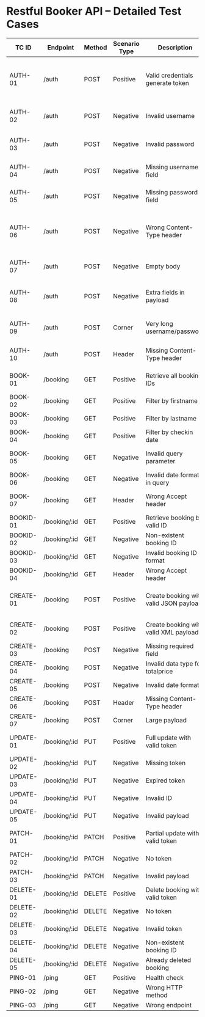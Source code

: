# Restful Booker API – Detailed Test Cases

| TC ID | Endpoint | Method | Scenario Type | Description | Prerequisites | Input / Headers / Cookies | Expected Status | Expected Response |
|-------|----------|--------|---------------|-------------|---------------|---------------------------|-----------------|-------------------|
| AUTH-01 | /auth | POST | Positive | Valid credentials generate token | None | Body: `{ "username": "admin", "password": "password123" }`, Content-Type: application/json | 200 | JSON with valid token |
| AUTH-02 | /auth | POST | Negative | Invalid username | None | Body: `{ "username": "wrong", "password": "password123" }` | 200 or 401 | Error message or Unauthorized |
| AUTH-03 | /auth | POST | Negative | Invalid password | None | Body: `{ "username": "admin", "password": "wrongpass" }` | 200 or 401 | Error message or Unauthorized |
| AUTH-04 | /auth | POST | Negative | Missing username field | None | Body: `{ "password": "password123" }` | 400 | Error: Missing username |
| AUTH-05 | /auth | POST | Negative | Missing password field | None | Body: `{ "username": "admin" }` | 400 | Error: Missing password |
| AUTH-06 | /auth | POST | Negative | Wrong Content-Type header | None | Body: `{ "username": "admin", "password": "password123" }`, Content-Type: text/plain | 415 | Unsupported Media Type |
| AUTH-07 | /auth | POST | Negative | Empty body | None | Empty body, Content-Type: application/json | 400 | Error: Missing credentials |
| AUTH-08 | /auth | POST | Negative | Extra fields in payload | None | Body: `{ "username": "admin", "password": "password123", "extra": "data" }` | 200 | Token generated (ignore extra field) |
| AUTH-09 | /auth | POST | Corner | Very long username/password | None | Body: `{ "username": "a"*500, "password": "b"*500 }` | 400 or 401 | Error message |
| AUTH-10 | /auth | POST | Header | Missing Content-Type header | None | Raw JSON payload without Content-Type | 415 | Unsupported Media Type |
| BOOK-01 | /booking | GET | Positive | Retrieve all booking IDs | None | GET request | 200 | JSON array of booking IDs |
| BOOK-02 | /booking | GET | Positive | Filter by firstname | None | Query: `firstname=Jim` | 200 | Filtered booking IDs |
| BOOK-03 | /booking | GET | Positive | Filter by lastname | None | Query: `lastname=Brown` | 200 | Filtered booking IDs |
| BOOK-04 | /booking | GET | Positive | Filter by checkin date | None | Query: `checkin=2025-01-01` | 200 | Filtered booking IDs |
| BOOK-05 | /booking | GET | Negative | Invalid query parameter | None | Query: `foo=bar` | 200 | No matches or ignored param |
| BOOK-06 | /booking | GET | Negative | Invalid date format in query | None | Query: `checkin=01-01-2025` | 400 | Error: Invalid date format |
| BOOK-07 | /booking | GET | Header | Wrong Accept header | None | Accept: application/xml (if not supported) | 406 | Not Acceptable |
| BOOKID-01 | /booking/:id | GET | Positive | Retrieve booking by valid ID | Booking exists | Path param: `id=1` | 200 | Booking details JSON |
| BOOKID-02 | /booking/:id | GET | Negative | Non-existent booking ID | None | Path param: `id=99999` | 404 | Not Found |
| BOOKID-03 | /booking/:id | GET | Negative | Invalid booking ID format | None | Path param: `id=abc` | 400 | Error: Invalid ID |
| BOOKID-04 | /booking/:id | GET | Header | Wrong Accept header | None | Accept: text/plain | 406 | Not Acceptable |
| CREATE-01 | /booking | POST | Positive | Create booking with valid JSON payload | None | Body: valid booking JSON, Content-Type: application/json | 200/201 | JSON with booking ID and details |
| CREATE-02 | /booking | POST | Positive | Create booking with valid XML payload | None | Body: valid booking XML, Content-Type: application/xml | 200/201 | Booking created |
| CREATE-03 | /booking | POST | Negative | Missing required field | None | Body without `firstname` | 400 | Error: Missing field |
| CREATE-04 | /booking | POST | Negative | Invalid data type for totalprice | None | `"totalprice": "abc"` | 400 | Error: Invalid type |
| CREATE-05 | /booking | POST | Negative | Invalid date format | None | `"checkin": "01-01-2025"` | 400 | Error: Invalid date |
| CREATE-06 | /booking | POST | Header | Missing Content-Type header | None | Raw JSON payload | 415 | Unsupported Media Type |
| CREATE-07 | /booking | POST | Corner | Large payload | None | Overly large JSON | 413 | Payload Too Large |
| UPDATE-01 | /booking/:id | PUT | Positive | Full update with valid token | Valid booking ID & token | Header: Cookie=token, Body: full valid JSON | 200 | Updated booking JSON |
| UPDATE-02 | /booking/:id | PUT | Negative | Missing token | Valid booking ID | No token header | 403 | Forbidden |
| UPDATE-03 | /booking/:id | PUT | Negative | Expired token | Valid booking ID | Cookie=expiredtoken | 403 | Forbidden |
| UPDATE-04 | /booking/:id | PUT | Negative | Invalid ID | None | Path param: id=99999 | 404 | Not Found |
| UPDATE-05 | /booking/:id | PUT | Negative | Invalid payload | None | `"totalprice": "abc"` | 400 | Error: Invalid type |
| PATCH-01 | /booking/:id | PATCH | Positive | Partial update with valid token | Valid booking ID & token | Cookie=token, Body: partial JSON | 200 | Updated booking JSON |
| PATCH-02 | /booking/:id | PATCH | Negative | No token | Valid booking ID | No auth header | 403 | Forbidden |
| PATCH-03 | /booking/:id | PATCH | Negative | Invalid payload | None | Body: `"totalprice": "abc"` | 400 | Error: Invalid type |
| DELETE-01 | /booking/:id | DELETE | Positive | Delete booking with valid token | Valid booking ID & token | Cookie=token | 201 | Deleted confirmation |
| DELETE-02 | /booking/:id | DELETE | Negative | No token | Valid booking ID | No token | 403 | Forbidden |
| DELETE-03 | /booking/:id | DELETE | Negative | Invalid token | Valid booking ID | Cookie=invalidtoken | 403 | Forbidden |
| DELETE-04 | /booking/:id | DELETE | Negative | Non-existent booking ID | None | Path param: id=99999 | 404 | Not Found |
| DELETE-05 | /booking/:id | DELETE | Negative | Already deleted booking | None | Path param: deleted ID | 404 | Not Found |
| PING-01 | /ping | GET | Positive | Health check | None | GET request | 201 | Created/OK |
| PING-02 | /ping | GET | Negative | Wrong HTTP method | None | POST request | 405 | Method Not Allowed |
| PING-03 | /ping | GET | Negative | Wrong endpoint | None | GET /pong | 404 | Not Found |

